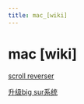 ```yaml
---
title: mac_[wiki]
---
```


# mac [wiki]

[scroll reverser](mac%20%5Bwiki%5D/scroll%20reverser%2054eed5069dd846bfa21471211e520d36.md)

[升级big sur系统](mac%20%5Bwiki%5D/%E5%8D%87%E7%BA%A7big%20sur%E7%B3%BB%E7%BB%9F%20b11a578a9af741fcb29035df03543464.md)